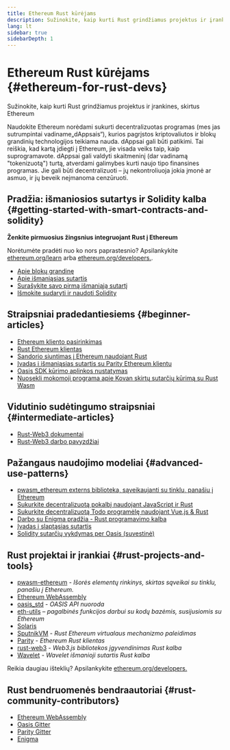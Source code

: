 ```yaml
---
title: Ethereum Rust kūrėjams
description: Sužinokite, kaip kurti Rust grindžiamus projektus ir įrankines, skirtus Ethereum
lang: lt
sidebar: true
sidebarDepth: 1
---
```


# Ethereum Rust kūrėjams {#ethereum-for-rust-devs}

<div class="featured">Sužinokite, kaip kurti Rust grindžiamus projektus ir įrankines, skirtus Ethereum</div>

Naudokite Ethereum norėdami sukurti decentralizuotas programas (mes jas sutrumpintai vadiname„dAppsais“), kurios pagrįstos kriptovaliutos ir blokų grandinių technologijos teikiama nauda. dAppsai gali būti patikimi. Tai reiškia, kad kartą įdiegti į Ethereum, jie visada veiks taip, kaip suprogramavote. dAppsai gali valdyti skaitmeninį (dar vadinamą "tokenizuotą") turtą, atverdami galimybes kurti naujo tipo finansines programas. Jie gali būti decentralizuoti – jų nekontroliuoja jokia įmonė ar asmuo, ir jų beveik neįmanoma cenzūruoti.

## Pradžia: išmaniosios sutartys ir Solidity kalba {#getting-started-with-smart-contracts-and-solidity}

**Ženkite pirmuosius žingsnius integruojant Rust į Ethereum**

Norėtumėte pradėti nuo ko nors paprastesnio? Apsilankykite [ethereum.org/learn](/learn/) arba [ethereum.org/developers.](/developers/).

- [Apie blokų grandinę](https://kauri.io/article/d55684513211466da7f8cc03987607d5/blockchain-explained)
- [Apie išmaniąsias sutartis](https://kauri.io/article/e4f66c6079e74a4a9b532148d3158188/ethereum-101-part-5-the-smart-contract)
- [Surašykite savo pirmą išmaniąją sutartį](https://kauri.io/article/124b7db1d0cf4f47b414f8b13c9d66e2/remix-ide-your-first-smart-contract)
- [Išmokite sudaryti ir naudoti Solidity](https://kauri.io/article/973c5f54c4434bb1b0160cff8c695369/understanding-smart-contract-compilation-and-deployment)

## Straipsniai pradedantiesiems {#beginner-articles}

- [Ethereum kliento pasirinkimas](https://www.trufflesuite.com/docs/truffle/reference/choosing-an-ethereum-client)
- [Rust Ethereum klientas](https://wiki.parity.io/Setup)
- [Sandorio siuntimas į Ethereum naudojant Rust](https://kauri.io/article/97c85229c66445759bb0ce642224d364/sending-ethereum-transactions-with-rust)
- [Įvadas į išmaniąsias sutartis su Parity Ethereum klientu](https://wiki.parity.io/Smart-Contracts)
- [Oasis SDK kūrimo aplinkos nustatymas](https://docs.oasis.dev/oasis-sdk/guide/getting-started)
- [Nuosekli mokomoji programa apie Kovan skirtų sutarčių kūrimą su Rust Wasm](https://github.com/paritytech/pwasm-tutorial)

## Vidutinio sudėtingumo straipsniai {#intermediate-articles}

- [Rust-Web3 dokumentai](https://tomusdrw.github.io/rust-web3/web3/index.html)
- [Rust-Web3 darbo pavyzdžiai](https://github.com/tomusdrw/rust-web3/blob/master/examples)

## Pažangaus naudojimo modeliai {#advanced-use-patterns}

- [pwasm_ethereum externs biblioteka, sąveikaujanti su tinklu, panašiu į Ethereum](https://github.com/openethereum/pwasm-ethereum)
- [Sukurkite decentralizuotą pokalbį naudojant JavaScript ir Rust](https://medium.com/perlin-network/build-a-decentralized-chat-using-javascript-rust-webassembly-c775f8484b52)
- [Sukurkite decentralizuotą Todo programėlę naudojant Vue.js & Rust ](https://medium.com/@jjmace01/build-a-decentralized-todo-app-using-vue-js-rust-webassembly-5381a1895beb)
- [Darbo su Enigma pradžia - Rust programavimo kalba](https://blog.enigma.co/getting-started-with-discovery-the-rust-programming-language-4d1e0b06de15)
- [Įvadas į slaptąsias sutartis](https://blog.enigma.co/getting-started-with-enigma-an-intro-to-secret-contracts-cdba4fe501c2)
- [Solidity sutarčių vykdymas per Oasis (suvestinė)](https://docs.oasis.dev/tutorials/deploy-solidity.html#deploy-using-truffle)

## Rust projektai ir įrankiai {#rust-projects-and-tools}

- [pwasm-ethereum](https://github.com/paritytech/pwasm-ethereum) - _Išorės elementų rinkinys, skirtas sąveikai su tinklu, panašiu į Ethereum._
- [Ethereum WebAssembly](https://ewasm.readthedocs.io/en/mkdocs/)
- [oasis_std](https://docs.rs/oasis-std/0.2.7/oasis_std/) - _OASIS API nuoroda_
- [eth-utils](https://github.com/ethereum/eth-utils/) – _pagalbinės funkcijos darbui su kodų bazėmis, susijusiomis su Ethereum_
- [Solaris](https://github.com/paritytech/sol-rs)
- [SputnikVM](https://github.com/sorpaas/rust-evm) - _Rust Ethereum virtualaus mechanizmo paleidimas_
- [Parity](https://github.com/paritytech/parity-ethereum) - _Ethereum Rust klientas_
- [rust-web3](https://github.com/tomusdrw/rust-web3) - _Web3.js bibliotekos įgyvendinimas Rust kalba_
- [Wavelet](https://wavelet.perlin.net/docs/smart-contracts) - _Wavelet išmanioji sutartis Rust kalba_

Reikia daugiau išteklių? Apsilankykite [ethereum.org/developers.](/developers/)

## Rust bendruomenės bendraautoriai {#rust-community-contributors}

- [Ethereum WebAssembly](https://gitter.im/ewasm/Lobby)
- [Oasis Gitter](https://gitter.im/Oasis-official/Lobby)
- [Parity Gitter](https://gitter.im/paritytech/parity)
- [Enigma](https://discord.gg/SJK32GY)
